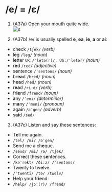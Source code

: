 # /e/ = /ɛ/

1. (A37a) Open your mouth quite wide.   
![ɛ](https://raw.githubusercontent.com/thanhduongvs/ipa/main/images/09_nguyen-am-ɛ.png)

2. (A37b) /e/ is usually spelled **e**, **ea**, **ie**, **a** or **ai**:
- ch**e**ck `/tʃek/` *(verb)*
- l**e**g `/leɡ/` *(noun)*
- l**e**tter `UK:/ˈletə(r)/, US:/ˈletər/` *(noun)*
- r**e**d `/red/` *(adjective)*
- s**e**ntence `/ˈsentəns/` *(noun)*
- br**ea**d `/bred/` *(noun)*
- h**ea**d `/hed/` *(noun)*
- r**ea**d `/riːd/` *(verb)*
- fr**ie**nd `/frend/` *(noun)*
- **a**ny `/ˈeni/` *(determiner)*
- m**a**ny `/ˈmeni/` *(pronoun)*
- ag**ai**n `/əˈɡen/` *(adverb)*
- s**ai**d `/sed/`

3. (A37c) Listen and say these sentences:
- T**e**ll me ag**ai**n.
- `/tel/ /mi/ /əˈɡen/`
- S**e**nd me a ch**e**que.
- `/send/ /mi/ /ə/ /tʃek/`
- Corr**e**ct these s**e**ntences.
- `/kəˈrekt/ /ðiːz/ /ˈsentəns/`
- Tw**e**nty to tw**e**lve.
- `/ˈtwenti/ /tə/ /twelv/`
- H**e**lp your fr**ie**nd.
- `/help/ /jɔː(r)/ /frend/`